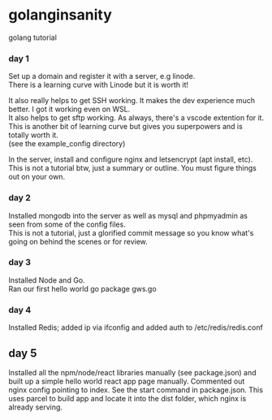# golanginsanity
golang tutorial

### day 1  
Set up a domain and register it with a server, e.g linode.  
There is a learning curve with Linode but it is worth it!  

It also really helps to get SSH working. It makes the dev experience much better. I got it working even on WSL.   
It also helps to get sftp working. As always, there's a vscode extention for it.   
This is another bit of learning curve but gives you superpowers and is totally worth it.  
(see the example_config directory)  
  
In the server, install and configure nginx and letsencrypt (apt install, etc).   
This is not a tutorial btw, just a summary or outline. You must figure things out on your own.   

### day 2

Installed mongodb into the server as well as mysql and phpmyadmin as seen from some of the config files.  
This is not a tutorial, just a glorified commit message so you know what's going on behind the scenes or for review. 

### day 3

Installed Node and Go.  
Ran our first hello world go package gws.go

### day 4

Installed Redis; added ip via ifconfig and added auth to /etc/redis/redis.conf

## day 5

Installed all the npm/node/react libraries manually (see package.json) and built up a simple hello world react app page manually. Commented out nginx config pointing to index. See the start command in package.json. This uses parcel to build app and locate it into the dist folder, which nginx is already serving. 